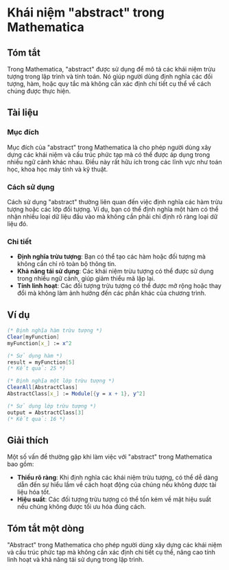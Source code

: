 <!--
Meta Description: # Khái niệm "abstract" trong Mathematica ## Tóm tắt Trong Mathematica, "abstract" được sử dụng để mô tả các khái niệm trừu tượng trong lập trình và tí...
Meta Keywords: tượng, các, trong, trừu, định
-->

# Khái niệm "abstract" trong Mathematica

## Tóm tắt
Trong Mathematica, "abstract" được sử dụng để mô tả các khái niệm trừu tượng trong lập trình và tính toán. Nó giúp người dùng định nghĩa các đối tượng, hàm, hoặc quy tắc mà không cần xác định chi tiết cụ thể về cách chúng được thực hiện.

## Tài liệu
### Mục đích
Mục đích của "abstract" trong Mathematica là cho phép người dùng xây dựng các khái niệm và cấu trúc phức tạp mà có thể được áp dụng trong nhiều ngữ cảnh khác nhau. Điều này rất hữu ích trong các lĩnh vực như toán học, khoa học máy tính và kỹ thuật.

### Cách sử dụng
Cách sử dụng "abstract" thường liên quan đến việc định nghĩa các hàm trừu tượng hoặc các lớp đối tượng. Ví dụ, bạn có thể định nghĩa một hàm có thể nhận nhiều loại dữ liệu đầu vào mà không cần phải chỉ định rõ ràng loại dữ liệu đó. 

### Chi tiết
- **Định nghĩa trừu tượng**: Bạn có thể tạo các hàm hoặc đối tượng mà không cần chỉ rõ toàn bộ thông tin.
- **Khả năng tái sử dụng**: Các khái niệm trừu tượng có thể được sử dụng trong nhiều ngữ cảnh, giúp giảm thiểu mã lặp lại.
- **Tính linh hoạt**: Các đối tượng trừu tượng có thể được mở rộng hoặc thay đổi mà không làm ảnh hưởng đến các phần khác của chương trình.

## Ví dụ
```mathematica
(* Định nghĩa hàm trừu tượng *)
Clear[myFunction]
myFunction[x_] := x^2

(* Sử dụng hàm *)
result = myFunction[5]
(* Kết quả: 25 *)
```

```mathematica
(* Định nghĩa một lớp trừu tượng *)
ClearAll[AbstractClass]
AbstractClass[x_] := Module[{y = x + 1}, y^2]

(* Sử dụng lớp trừu tượng *)
output = AbstractClass[3]
(* Kết quả: 16 *)
```

## Giải thích
Một số vấn đề thường gặp khi làm việc với "abstract" trong Mathematica bao gồm:
- **Thiếu rõ ràng**: Khi định nghĩa các khái niệm trừu tượng, có thể dễ dàng dẫn đến sự hiểu lầm về cách hoạt động của chúng nếu không được tài liệu hóa tốt.
- **Hiệu suất**: Các đối tượng trừu tượng có thể tốn kém về mặt hiệu suất nếu chúng không được tối ưu hóa đúng cách.

## Tóm tắt một dòng
"Abstract" trong Mathematica cho phép người dùng xây dựng các khái niệm và cấu trúc phức tạp mà không cần xác định chi tiết cụ thể, nâng cao tính linh hoạt và khả năng tái sử dụng trong lập trình.